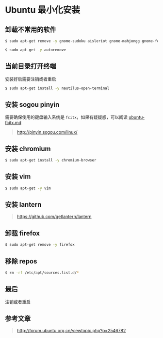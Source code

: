# Ubuntu 最小化安装

## 卸载不常用的软件

```sh
$ sudo apt-get remove -y gnome-sudoku aisleriot gnome-mahjongg gnome-font-viewer gnome-calculator gnome-contacts gucharmap deja-dup gnome-disk-utility xdiagnose empathy thunderbird xul-ext-ubufox landscape-client-ui-install brasero gnome-orca gnome-power-manager update-manager-kde update-manager-kde update-manager-kde webbrowser-app libreoffice* unity-scope-gdrive
```

```sh
$ sudo apt-get -y autoremove
```

## 当前目录打开终端

安装好后需要注销或者重启

```sh
$ sudo apt-get install -y nautilus-open-terminal
```

## 安装 sogou pinyin

需要确保使用的键盘输入系统是 `fcitx`，如果有疑疑惑，可以阅读 [ubuntu-fcitx.md](./ubuntu-fcitx.md)
> http://pinyin.sogou.com/linux/

## 安装 chromium

```sh
$ sudo apt-get install -y chromium-browser
```

## 安装 vim

```sh
$ sudo apt-get -y vim
```

## 安装 lantern

> https://github.com/getlantern/lantern

## 卸载 firefox

```sh
$ sudo apt-get remove -y firefox
```

## 移除 repos

```sh
$ rm -rf /etc/apt/sources.list.d/*
```

## 最后

注销或者重启

## 参考文章

> http://forum.ubuntu.org.cn/viewtopic.php?p=2546782
